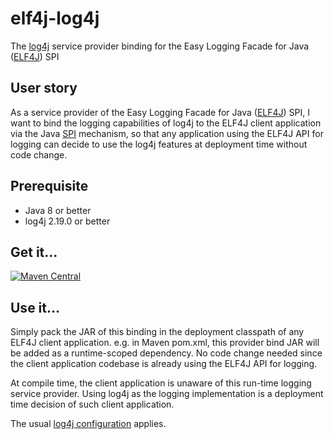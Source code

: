 # elf4j-log4j

The [log4j](https://logging.apache.org/log4j/2.x/) service provider binding for the Easy Logging Facade for
Java ([ELF4J](https://github.com/elf4j/elf4j-api)) SPI

## User story

As a service provider of the Easy Logging Facade for Java ([ELF4J](https://github.com/elf4j/elf4j-api)) SPI, I want to
bind the logging capabilities of log4j to the ELF4J client application via the
Java [SPI](https://docs.oracle.com/javase/tutorial/sound/SPI-intro.html) mechanism, so that any application using the
ELF4J API for logging can decide to use the log4j features at deployment time without code change.

## Prerequisite

- Java 8 or better
- log4j 2.19.0 or better

## Get it...

[![Maven Central](https://img.shields.io/maven-central/v/io.github.elf4j/elf4j-log4j.svg?label=Maven%20Central)](https://search.maven.org/search?q=g:%22io.github.elf4j%22%20AND%20a:%22elf4j-log4j%22)

## Use it...

Simply pack the JAR of this binding in the deployment classpath of any ELF4J client application. e.g. in Maven pom.xml,
this provider bind JAR will be added as a runtime-scoped dependency. No code change needed since the client application
codebase is already using the ELF4J API for logging.

At compile time, the client application is unaware of this run-time logging service provider. Using log4j as the
logging implementation is a deployment time decision of such client application.

The usual [log4j configuration](https://logging.apache.org/log4j/2.x/manual/configuration.html) applies.

